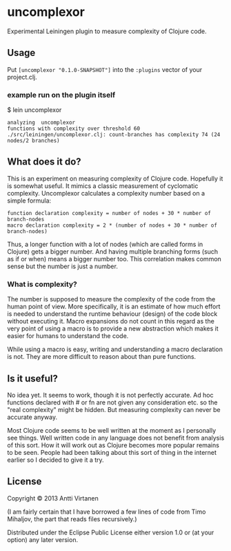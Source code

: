 # uncomplexor

Experimental Leiningen plugin to measure complexity of Clojure code.

## Usage

Put `[uncomplexor "0.1.0-SNAPSHOT"]` into the `:plugins` vector of your project.clj.

### example run on the plugin itself

$ lein uncomplexor

```
analyzing  uncomplexor
functions with complexity over threshold 60
./src/leiningen/uncomplexor.clj: count-branches has complexity 74 (24 nodes/2 branches)
```


## What does it do?

This is an experiment on measuring complexity of Clojure code. Hopefully it is somewhat useful.  It mimics a classic measurement of cyclomatic complexity. Uncomplexor calculates a complexity number based on a simple formula:

```
function declaration complexity = number of nodes + 30 * number of branch-nodes
macro declaration complexity = 2 * (number of nodes + 30 * number of branch-nodes)
```

Thus, a longer function with a lot of nodes (which are called forms in Clojure) gets a bigger number. And having multiple branching forms (such as if or when) means a bigger number too. This correlation makes common sense but the number is just a number. 

### What is complexity?

The number is supposed to measure the complexity of the code from the human point of view. More specifically, it is an estimate of how much effort is needed to understand the runtime behaviour (design) of the code block without executing it. Macro expansions do not count in this regard as the very point of using a macro is to provide a new abstraction which makes it easier for humans to understand the code.

While using a macro is easy, writing and understanding a macro declaration is not. They are more difficult to reason about than pure functions. 


## Is it useful? 

No idea yet. It seems to work, though it is not perfectly accurate. Ad hoc functions declared with # or fn are not given any consideration etc. so the "real complexity" might be hidden. But measuring complexity can never be accurate anyway.

Most Clojure code seems to be well written at the moment as I personally see things.  Well written code in any language does not benefit from analysis of this sort. How it will work out as Clojure becomes more popular remains to be seen. People had been talking about this sort of thing in the internet earlier so I decided to give it a try.


## License

Copyright © 2013 Antti Virtanen

(I am fairly certain that I have borrowed a few lines of code from Timo Mihaljov, the part that reads files recursively.)

Distributed under the Eclipse Public License either version 1.0 or (at
your option) any later version.
